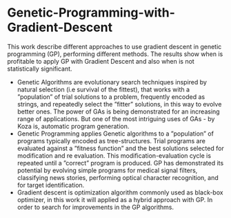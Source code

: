 # Genetic-Programming-with-Gradient-Descent
This work describe different approaches to use gradient descent in
genetic programming (GP), performing different methods. The results
show when is profitable to apply GP with Gradient Descent and also
when is not statistically significant.
- Genetic Algorithms are evolutionary search techniques inspired by natural selection
(i.e survival of the fittest), that works with a ”population” of trial solutions
to a problem, frequently encoded as strings, and repeatedly select the ”fitter”
solutions, in this way to evolve better ones. The power of GAs is being demonstrated
for an increasing range of applications. But one of the most intriguing
uses of GAs - by Koza is, automatic program generation.
- Genetic Programming applies Genetic algorithms to a ”population” of programs 
typically encoded as tree-structures. Trial programs are evaluated
against a ”fitness function” and the best solutions selected for modification and
re evaluation. This modification-evaluation cycle is repeated until a ”correct”
program is produced. GP has demonstrated its potential by evolving simple
programs for medical signal filters, classifying news stories, performing optical
character recognition, and for target identification.
- Gradient descent is optimization algorithm commonly used as black-box optimizer,
in this work it will applied as a hybrid approach with GP. In order to
search for improvements in the GP algorithms.
